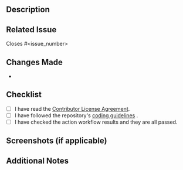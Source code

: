 ## Description
<!-- Provide a brief description of the changes in this pull request. -->
<!-- Note that the pull requests must be merged into the doccurator branches corresponding to the Matter release the change applies to, for example doccurator/2.6.2 . -->

## Related Issue
<!-- If this pull request addresses an issue, link to it here. -->
Closes #<issue_number>

## Changes Made
<!-- List the changes made in this pull request. -->
- 

## Checklist
- [ ] I have read the [Contributor License Agreement](https://github.com/SiliconLabsSoftware/agreements-and-guidelines/blob/main/contributor_license_agreement.md).
- [ ] I have followed the repository's [coding guidelines](https://github.com/SiliconLabsSoftware/agreements-and-guidelines/blob/main/coding_standard.md) .
- [ ] I have checked the action workflow results and they are all passed.

## Screenshots (if applicable)
<!-- Add screenshots to help explain the changes (if applicable). -->

## Additional Notes
<!-- Add any additional information or context. -->

